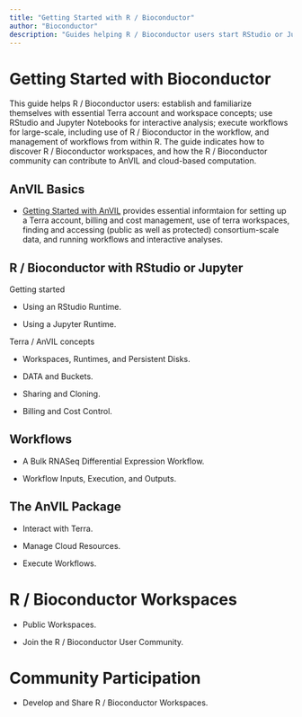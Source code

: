 ```yaml
---
title: "Getting Started with R / Bioconductor"
author: "Bioconductor"
description: "Guides helping R / Bioconductor users start RStudio or Jupyter for interactive analysis, and workflows for large-scale data processing."
---
```


# Getting Started with Bioconductor

<hero small>This guide helps R / Bioconductor users: establish and familiarize themselves with essential Terra account and workspace concepts; use RStudio and Jupyter Notebooks for interactive analysis; execute workflows for large-scale, including use of R / Bioconductor in the workflow, and management of workflows from within R. The guide indicates how to discover R / Bioconductor workspaces, and how the R / Bioconductor community can contribute to AnVIL and cloud-based computation.</hero>

## AnVIL Basics

- [Getting Started with AnVIL][] provides essential informtaion for setting up a Terra account, billing and cost management, use of terra workspaces, finding and accessing (public as well as protected) consortium-scale data, and running workflows and interactive analyses.

## R / Bioconductor with RStudio or Jupyter

Getting started

- Using an RStudio Runtime.

- Using a Jupyter Runtime.

Terra / AnVIL concepts

- Workspaces, Runtimes, and Persistent Disks.

- DATA and Buckets.

- Sharing and Cloning.

- Billing and Cost Control.

## Workflows

- A Bulk RNASeq Differential Expression Workflow.

- Workflow Inputs, Execution, and Outputs.

## The AnVIL Package

- Interact with Terra.

- Manage Cloud Resources.

- Execute Workflows.

# R / Bioconductor Workspaces

- Public Workspaces.

- Join the R / Bioconductor User Community.

# Community Participation

- Develop and Share R / Bioconductor Workspaces.

[Getting Started with AnVIL]: https://anvilproject.org/learn#getting-started-with-anvil
